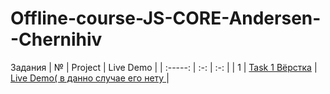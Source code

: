 # Offline-course-JS-CORE-Andersen--Chernihiv
Задания
| № | Project  | Live Demo  |
| :-----: | :-: | :-: |
| 1 | [Task 1 Вёрстка](https://github.com/BogdanZots/Task-1-Andersen) |  [Live Demo( в данно случае его нету ](https://bogdanzots.github.io/Task-1-/) |
